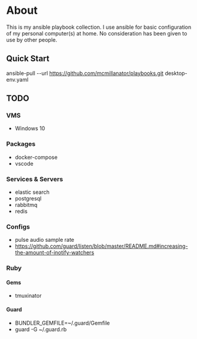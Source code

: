# About

This is my ansible playbook collection.  I use ansible for basic configuration of my personal computer(s) at home.
No consideration has been given to use by other people.

## Quick Start

ansible-pull --url <https://github.com/mcmillanator/playbooks.git> desktop-env.yaml

## TODO

### VMS

* Windows 10

### Packages

* docker-compose
* vscode

### Services & Servers

* elastic search
* postgresql
* rabbitmq
* redis

### Configs

* pulse audio sample rate
* <https://github.com/guard/listen/blob/master/README.md#increasing-the-amount-of-inotify-watchers>

### Ruby

#### Gems

* tmuxinator

#### Guard

* BUNDLER_GEMFILE=~/.guard/Gemfile
* guard -G ~/.guard.rb

